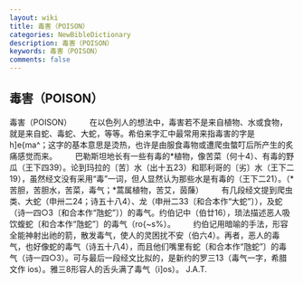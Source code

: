 ```yaml
---
layout: wiki
title: 毒害（POISON）
categories: NewBibleDictionary
description: 毒害（POISON）
keywords: 毒害（POISON）
comments: false
---
```


## 毒害（POISON）



毒害（POISON）
　　在以色列人的想法中，毒害若不是来自植物、水或食物，就是来自蛇、毒蛇、大蛇，等等。希伯来字汇中最常用来指毒害的字是 h]e{ma^；这字的基本意思是烫热，也许是由服食毒物或遭爬虫螫叮后所产生的炙痛感觉而来。
　　巴勒斯坦地长有一些有毒的*植物，像苦菜（何十4）、有毒的野瓜（王下四39）。论到玛拉的〔苦〕水（出十五23）和耶利哥的〔劣〕水（王下二19），虽然经文没有采用“毒”一词，但人显然认为那些水是有毒的（王下二21）。（*苦胆，苦胆水，苦菜，毒气；*蒿属植物，苦艾，茵蔯）
　　有几段经文提到爬虫类、大蛇（申卅二24；诗五十八4）、龙（申卅二33〔和合本作“大蛇”〕），及蛇（诗一四○3〔和合本作“虺蛇”〕）的毒气。约伯记中（伯廿16），琐法描述恶人吸饮蝮蛇〔和合本作“虺蛇”〕的毒气（ro{~s%）。
　　约伯记用暗喻的手法，形容全能神射出祂的箭，散发毒气，使人的灵困扰不安（伯六4）。再者，恶人的毒气，也好像蛇的毒气（诗五十八4），而且他们嘴里有蛇〔和合本作“虺蛇”〕的毒气（诗一四○3）。可与最后一段经文比拟的，是新约的罗三13（毒气一字，希腊文作 ios）。雅三8形容人的舌头满了毒气（i]os）。
J.A.T.




